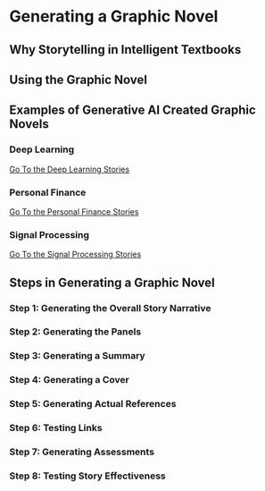 # Generating a Graphic Novel

## Why Storytelling in Intelligent Textbooks

## Using the Graphic Novel

## Examples of Generative AI Created Graphic Novels

### Deep Learning

[Go To the Deep Learning Stories](https://dmccreary.github.io/deep-learning-course/stories/)

### Personal Finance

[Go To the Personal Finance Stories](https://dmccreary.github.io/personal-finance/stories/)

### Signal Processing

[Go To the Signal Processing Stories](https://dmccreary.github.io/signal-processing/)

## Steps in Generating a Graphic Novel

### Step 1: Generating the Overall Story Narrative

### Step 2: Generating the Panels

### Step 3: Generating a Summary

### Step 4: Generating a Cover

### Step 5: Generating Actual References

### Step 6: Testing Links

### Step 7: Generating Assessments

### Step 8: Testing Story Effectiveness